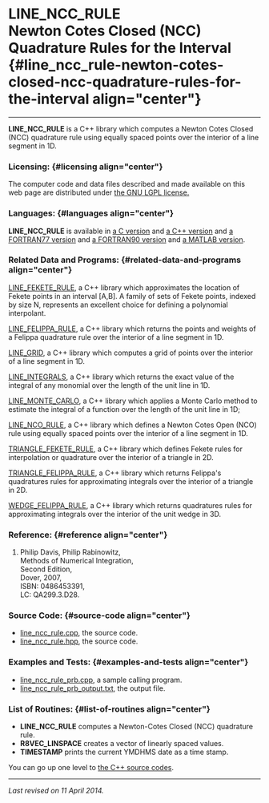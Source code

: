 LINE\_NCC\_RULE\
Newton Cotes Closed (NCC) Quadrature Rules for the Interval {#line_ncc_rule-newton-cotes-closed-ncc-quadrature-rules-for-the-interval align="center"}
===========================================================

------------------------------------------------------------------------

**LINE\_NCC\_RULE** is a C++ library which computes a Newton Cotes
Closed (NCC) quadrature rule using equally spaced points over the
interior of a line segment in 1D.

### Licensing: {#licensing align="center"}

The computer code and data files described and made available on this
web page are distributed under [the GNU LGPL
license.](../../txt/gnu_lgpl.txt)

### Languages: {#languages align="center"}

**LINE\_NCC\_RULE** is available in [a C
version](../../c_src/line_ncc_rule/line_ncc_rule.html) and [a C++
version](../../cpp_src/line_ncc_rule/line_ncc_rule.html) and [a
FORTRAN77 version](../../f77_src/line_ncc_rule/line_ncc_rule.html) and
[a FORTRAN90 version](../../f_src/line_ncc_rule/line_ncc_rule.html) and
[a MATLAB version](../../m_src/line_ncc_rule/line_ncc_rule.html).

### Related Data and Programs: {#related-data-and-programs align="center"}

[LINE\_FEKETE\_RULE](../../cpp_src/line_fekete_rule/line_fekete_rule.html),
a C++ library which approximates the location of Fekete points in an
interval \[A,B\]. A family of sets of Fekete points, indexed by size N,
represents an excellent choice for defining a polynomial interpolant.

[LINE\_FELIPPA\_RULE](../../cpp_src/line_felippa_rule/line_felippa_rule.html),
a C++ library which returns the points and weights of a Felippa
quadrature rule over the interior of a line segment in 1D.

[LINE\_GRID](../../cpp_src/line_grid/line_grid.html), a C++ library
which computes a grid of points over the interior of a line segment in
1D.

[LINE\_INTEGRALS](../../cpp_src/line_integrals/line_integrals.html), a
C++ library which returns the exact value of the integral of any
monomial over the length of the unit line in 1D.

[LINE\_MONTE\_CARLO](../../cpp_src/line_monte_carlo/line_monte_carlo.html),
a C++ library which applies a Monte Carlo method to estimate the
integral of a function over the length of the unit line in 1D;

[LINE\_NCO\_RULE](../../cpp_src/line_nco_rule/line_nco_rule.html), a C++
library which defines a Newton Cotes Open (NCO) rule using equally
spaced points over the interior of a line segment in 1D.

[TRIANGLE\_FEKETE\_RULE](../../cpp_src/triangle_fekete_rule/triangle_fekete_rule.html),
a C++ library which defines Fekete rules for interpolation or quadrature
over the interior of a triangle in 2D.

[TRIANGLE\_FELIPPA\_RULE](../../cpp_src/triangle_felippa_rule/triangle_felippa_rule.html),
a C++ library which returns Felippa's quadratures rules for
approximating integrals over the interior of a triangle in 2D.

[WEDGE\_FELIPPA\_RULE](../../cpp_src/wedge_felippa_rule/wedge_felippa_rule.html),
a C++ library which returns quadratures rules for approximating
integrals over the interior of the unit wedge in 3D.

### Reference: {#reference align="center"}

1.  Philip Davis, Philip Rabinowitz,\
    Methods of Numerical Integration,\
    Second Edition,\
    Dover, 2007,\
    ISBN: 0486453391,\
    LC: QA299.3.D28.

### Source Code: {#source-code align="center"}

-   [line\_ncc\_rule.cpp](line_ncc_rule.cpp), the source code.
-   [line\_ncc\_rule.hpp](line_ncc_rule.hpp), the source code.

### Examples and Tests: {#examples-and-tests align="center"}

-   [line\_ncc\_rule\_prb.cpp](line_ncc_rule_prb.cpp), a sample calling
    program.
-   [line\_ncc\_rule\_prb\_output.txt](line_ncc_rule_prb_output.txt),
    the output file.

### List of Routines: {#list-of-routines align="center"}

-   **LINE\_NCC\_RULE** computes a Newton-Cotes Closed (NCC) quadrature
    rule.
-   **R8VEC\_LINSPACE** creates a vector of linearly spaced values.
-   **TIMESTAMP** prints the current YMDHMS date as a time stamp.

You can go up one level to [the C++ source codes](../cpp_src.html).

------------------------------------------------------------------------

*Last revised on 11 April 2014.*
